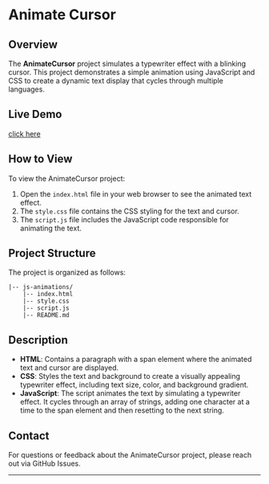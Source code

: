 
# Animate Cursor

## Overview

The **AnimateCursor** project simulates a typewriter effect with a blinking cursor. This project demonstrates a simple animation using JavaScript and CSS to create a dynamic text display that cycles through multiple languages.

## Live Demo 

[click here](https://codepen.io/Nada_T/full/abzXjpq)

## How to View

To view the AnimateCursor project:

1. Open the `index.html` file in your web browser to see the animated text effect.
2. The `style.css` file contains the CSS styling for the text and cursor.
3. The `script.js` file includes the JavaScript code responsible for animating the text.

## Project Structure

The project is organized as follows:

    |-- js-animations/
        |-- index.html
        |-- style.css
        |-- script.js
        |-- README.md

## Description

- **HTML**: Contains a paragraph with a span element where the animated text and cursor are displayed.
- **CSS**: Styles the text and background to create a visually appealing typewriter effect, including text size, color, and background gradient.
- **JavaScript**: The script animates the text by simulating a typewriter effect. It cycles through an array of strings, adding one character at a time to the span element and then resetting to the next string.

## Contact

For questions or feedback about the AnimateCursor project, please reach out via GitHub Issues.

---
